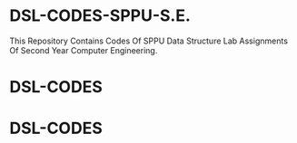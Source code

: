 # DSL-CODES-SPPU-S.E.
This Repository Contains Codes Of SPPU Data Structure Lab Assignments Of Second Year Computer Engineering.
# DSL-CODES
# DSL-CODES
